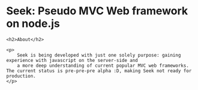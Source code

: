 <div class="wikistyle">
	<h1>Seek: Pseudo MVC Web framework on node.js</h1>

	<h2>About</h2>
	
	<p>
		Seek is being developed with just one solely purpose: gaining experience with javascript on the server-side and
		a more deep understanding of current popular MVC web frameworks. The current status is pre-pre-pre alpha :D, making Seek not ready for production.
	</p>
</div>
